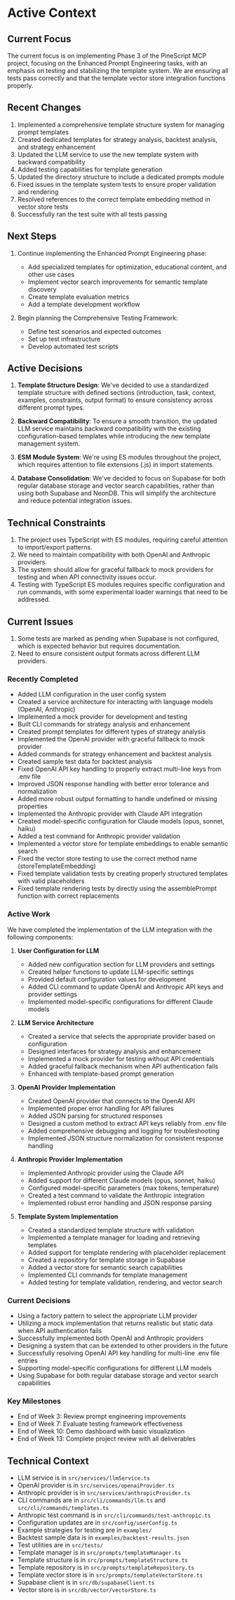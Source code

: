 # Active Context

## Current Focus
The current focus is on implementing Phase 3 of the PineScript MCP project, focusing on the Enhanced Prompt Engineering tasks, with an emphasis on testing and stabilizing the template system. We are ensuring all tests pass correctly and that the template vector store integration functions properly.

## Recent Changes
1. Implemented a comprehensive template structure system for managing prompt templates
2. Created dedicated templates for strategy analysis, backtest analysis, and strategy enhancement
3. Updated the LLM service to use the new template system with backward compatibility
4. Added testing capabilities for template generation
5. Updated the directory structure to include a dedicated prompts module
6. Fixed issues in the template system tests to ensure proper validation and rendering
7. Resolved references to the correct template embedding method in vector store tests
8. Successfully ran the test suite with all tests passing

## Next Steps
1. Continue implementing the Enhanced Prompt Engineering phase:
   - Add specialized templates for optimization, educational content, and other use cases
   - Implement vector search improvements for semantic template discovery
   - Create template evaluation metrics
   - Add a template development workflow

2. Begin planning the Comprehensive Testing Framework:
   - Define test scenarios and expected outcomes
   - Set up test infrastructure
   - Develop automated test scripts

## Active Decisions
1. **Template Structure Design**: We've decided to use a standardized template structure with defined sections (introduction, task, context, examples, constraints, output format) to ensure consistency across different prompt types.

2. **Backward Compatibility**: To ensure a smooth transition, the updated LLM service maintains backward compatibility with the existing configuration-based templates while introducing the new template management system.

3. **ESM Module System**: We're using ES modules throughout the project, which requires attention to file extensions (.js) in import statements.

4. **Database Consolidation**: We've decided to focus on Supabase for both regular database storage and vector search capabilities, rather than using both Supabase and NeonDB. This will simplify the architecture and reduce potential integration issues.

## Technical Constraints
1. The project uses TypeScript with ES modules, requiring careful attention to import/export patterns.
2. We need to maintain compatibility with both OpenAI and Anthropic providers.
3. The system should allow for graceful fallback to mock providers for testing and when API connectivity issues occur.
4. Testing with TypeScript ES modules requires specific configuration and run commands, with some experimental loader warnings that need to be addressed.

## Current Issues
1. Some tests are marked as pending when Supabase is not configured, which is expected behavior but requires documentation.
2. Need to ensure consistent output formats across different LLM providers.

### Recently Completed

- Added LLM configuration in the user config system
- Created a service architecture for interacting with language models (OpenAI, Anthropic)
- Implemented a mock provider for development and testing
- Built CLI commands for strategy analysis and enhancement
- Created prompt templates for different types of strategy analysis
- Implemented the OpenAI provider with graceful fallback to mock provider
- Added commands for strategy enhancement and backtest analysis
- Created sample test data for backtest analysis
- Fixed OpenAI API key handling to properly extract multi-line keys from .env file
- Improved JSON response handling with better error tolerance and normalization
- Added more robust output formatting to handle undefined or missing properties
- Implemented the Anthropic provider with Claude API integration
- Created model-specific configuration for Claude models (opus, sonnet, haiku)
- Added a test command for Anthropic provider validation
- Implemented a vector store for template embeddings to enable semantic search
- Fixed the vector store testing to use the correct method name (storeTemplateEmbedding)
- Fixed template validation tests by creating properly structured templates with valid placeholders
- Fixed template rendering tests by directly using the assemblePrompt function with correct replacements

### Active Work

We have completed the implementation of the LLM integration with the following components:

1. **User Configuration for LLM**
   - Added new configuration section for LLM providers and settings
   - Created helper functions to update LLM-specific settings
   - Provided default configuration values for development
   - Added CLI command to update OpenAI and Anthropic API keys and provider settings
   - Implemented model-specific configurations for different Claude models

2. **LLM Service Architecture**
   - Created a service that selects the appropriate provider based on configuration
   - Designed interfaces for strategy analysis and enhancement
   - Implemented a mock provider for testing without API credentials
   - Added graceful fallback mechanism when API authentication fails
   - Enhanced with template-based prompt generation

3. **OpenAI Provider Implementation**
   - Created OpenAI provider that connects to the OpenAI API
   - Implemented proper error handling for API failures
   - Added JSON parsing for structured responses
   - Designed a custom method to extract API keys reliably from .env file
   - Added comprehensive debugging and logging for troubleshooting
   - Implemented JSON structure normalization for consistent response handling

4. **Anthropic Provider Implementation**
   - Implemented Anthropic provider using the Claude API
   - Added support for different Claude models (opus, sonnet, haiku)
   - Configured model-specific parameters (max tokens, temperature)
   - Created a test command to validate the Anthropic integration
   - Implemented robust error handling and JSON response parsing

5. **Template System Implementation**
   - Created a standardized template structure with validation
   - Implemented a template manager for loading and retrieving templates
   - Added support for template rendering with placeholder replacement
   - Created a repository for template storage in Supabase
   - Added a vector store for semantic search capabilities
   - Implemented CLI commands for template management
   - Added testing for template validation, rendering, and vector search

### Current Decisions

- Using a factory pattern to select the appropriate LLM provider
- Utilizing a mock implementation that returns realistic but static data when API authentication fails
- Successfully implemented both OpenAI and Anthropic providers
- Designing a system that can be extended to other providers in the future
- Successfully resolving OpenAI API key handling for multi-line .env file entries
- Supporting model-specific configurations for different LLM models
- Using Supabase for both regular database storage and vector search capabilities

### Key Milestones
- End of Week 3: Review prompt engineering improvements
- End of Week 7: Evaluate testing framework effectiveness
- End of Week 10: Demo dashboard with basic visualization
- End of Week 13: Complete project review with all deliverables

## Technical Context

- LLM service is in `src/services/llmService.ts`
- OpenAI provider is in `src/services/openaiProvider.ts`
- Anthropic provider is in `src/services/anthropicProvider.ts`
- CLI commands are in `src/cli/commands/llm.ts` and `src/cli/commands/templates.ts`
- Anthropic test command is in `src/cli/commands/test-anthropic.ts`
- Configuration updates are in `src/config/userConfig.ts`
- Example strategies for testing are in `examples/`
- Backtest sample data is in `examples/backtest-results.json`
- Test utilities are in `src/tests/`
- Template manager is in `src/prompts/templateManager.ts`
- Template structure is in `src/prompts/templateStructure.ts`
- Template repository is in `src/prompts/templateRepository.ts`
- Template vector store is in `src/prompts/templateVectorStore.ts`
- Supabase client is in `src/db/supabaseClient.ts`
- Vector store is in `src/db/vector/vectorStore.ts` 